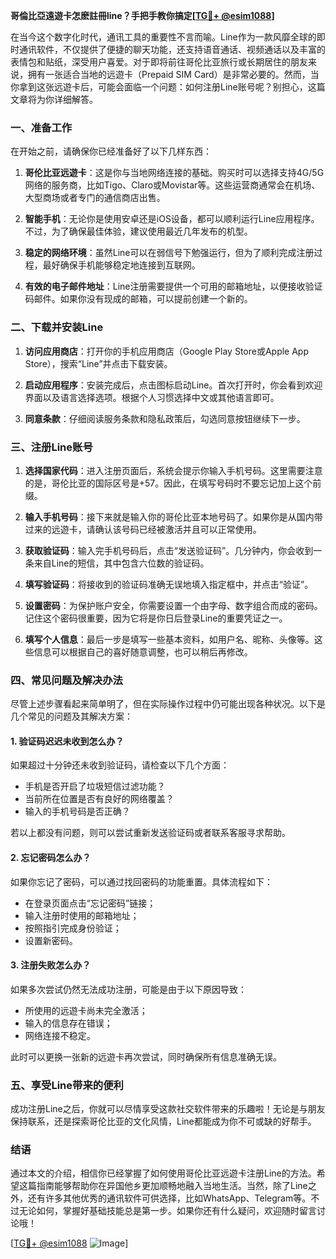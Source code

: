 **哥倫比亞遠遊卡怎麽註冊line？手把手教你搞定[[TG💪+ @esim1088](https://t.me/s/esim1088)]**

在当今这个数字化时代，通讯工具的重要性不言而喻。Line作为一款风靡全球的即时通讯软件，不仅提供了便捷的聊天功能，还支持语音通话、视频通话以及丰富的表情包和贴纸，深受用户喜爱。对于即将前往哥伦比亚旅行或长期居住的朋友来说，拥有一张适合当地的远遊卡（Prepaid SIM Card）是非常必要的。然而，当你拿到这张远遊卡后，可能会面临一个问题：如何注册Line账号呢？别担心，这篇文章将为你详细解答。

### **一、准备工作**

在开始之前，请确保你已经准备好了以下几样东西：

1. **哥伦比亚远遊卡**：这是你与当地网络连接的基础。购买时可以选择支持4G/5G网络的服务商，比如Tigo、Claro或Movistar等。这些运营商通常会在机场、大型商场或者专门的通信商店出售。
   
2. **智能手机**：无论你是使用安卓还是iOS设备，都可以顺利运行Line应用程序。不过，为了确保最佳体验，建议使用最近几年发布的机型。

3. **稳定的网络环境**：虽然Line可以在弱信号下勉强运行，但为了顺利完成注册过程，最好确保手机能够稳定地连接到互联网。

4. **有效的电子邮件地址**：Line注册需要提供一个可用的邮箱地址，以便接收验证码邮件。如果你没有现成的邮箱，可以提前创建一个新的。

### **二、下载并安装Line**

1. **访问应用商店**：打开你的手机应用商店（Google Play Store或Apple App Store），搜索“Line”并点击下载安装。

2. **启动应用程序**：安装完成后，点击图标启动Line。首次打开时，你会看到欢迎界面以及语言选择选项。根据个人习惯选择中文或其他语言即可。

3. **同意条款**：仔细阅读服务条款和隐私政策后，勾选同意按钮继续下一步。

### **三、注册Line账号**

1. **选择国家代码**：进入注册页面后，系统会提示你输入手机号码。这里需要注意的是，哥伦比亚的国际区号是+57。因此，在填写号码时不要忘记加上这个前缀。

2. **输入手机号码**：接下来就是输入你的哥伦比亚本地号码了。如果你是从国内带过来的远遊卡，请确认该号码已经被激活并且可以正常使用。

3. **获取验证码**：输入完手机号码后，点击“发送验证码”。几分钟内，你会收到一条来自Line的短信，其中包含六位数的验证码。

4. **填写验证码**：将接收到的验证码准确无误地填入指定框中，并点击“验证”。

5. **设置密码**：为保护账户安全，你需要设置一个由字母、数字组合而成的密码。记住这个密码很重要，因为它将是你日后登录Line的重要凭证之一。

6. **填写个人信息**：最后一步是填写一些基本资料，如用户名、昵称、头像等。这些信息可以根据自己的喜好随意调整，也可以稍后再修改。

### **四、常见问题及解决办法**

尽管上述步骤看起来简单明了，但在实际操作过程中仍可能出现各种状况。以下是几个常见的问题及其解决方案：

#### **1. 验证码迟迟未收到怎么办？**
如果超过十分钟还未收到验证码，请检查以下几个方面：
- 手机是否开启了垃圾短信过滤功能？
- 当前所在位置是否有良好的网络覆盖？
- 输入的手机号码是否正确？

若以上都没有问题，则可以尝试重新发送验证码或者联系客服寻求帮助。

#### **2. 忘记密码怎么办？**
如果你忘记了密码，可以通过找回密码的功能重置。具体流程如下：
- 在登录页面点击“忘记密码”链接；
- 输入注册时使用的邮箱地址；
- 按照指引完成身份验证；
- 设置新密码。

#### **3. 注册失败怎么办？**
如果多次尝试仍然无法成功注册，可能是由于以下原因导致：
- 所使用的远遊卡尚未完全激活；
- 输入的信息存在错误；
- 网络连接不稳定。

此时可以更换一张新的远遊卡再次尝试，同时确保所有信息准确无误。

### **五、享受Line带来的便利**

成功注册Line之后，你就可以尽情享受这款社交软件带来的乐趣啦！无论是与朋友保持联系，还是探索哥伦比亚的文化风情，Line都能成为你不可或缺的好帮手。

### **结语**

通过本文的介绍，相信你已经掌握了如何使用哥伦比亚远遊卡注册Line的方法。希望这篇指南能够帮助你在异国他乡更加顺畅地融入当地生活。当然，除了Line之外，还有许多其他优秀的通讯软件可供选择，比如WhatsApp、Telegram等。不过无论如何，掌握好基础技能总是第一步。如果你还有什么疑问，欢迎随时留言讨论哦！

[[TG💪+ @esim1088](https://t.me/s/esim1088) ![Image](https://i.postimg.cc/4NQfJmqS/Snipaste-2025-05-13-00-14-12.png)]